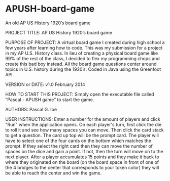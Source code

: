 # APUSH-board-game
An old AP US History 1920’s board game


PROJECT TITLE: AP US History 1920’s board game


PURPOSE OF PROJECT: A virtual board game I created during high school a few years after learning how to code. This was my submission for a project in my AP U.S. History class. In lieu of creating a physical board game like 99% of the rest of the class, I decided to flex my programming chops and create this bad boy instead. All the board game questions center around topics in U.S. history during the 1920’s. Coded in Java using the Greenfoot API.


VERSION or DATE: v1.0 February 2014


HOW TO START THIS PROJECT: Simply open the executable file called “Pascal - APUSH game” to start the game. 


AUTHORS: Pascal G. Ibe


USER INSTRUCTIONS: Enter a number for the amount of players and click "Run" when the application opens. On each player's turn, first click the die to roll it and see how many spaces you can move. Then click the card stack to get a question. The card up top will be the prompt card. The player will have to select one of the four cards on the bottom which matches the prompt. If they select the right card then they can move the number of spaces on the dice and gain a point. If not, then the turn will move on to the next player. After a player accumulates 15 points and they make it back to where they originated on the board (on the board space in front of one of the 4 bridges to the center that corresponds to your token color) they will be able to reach the center and win the game.

